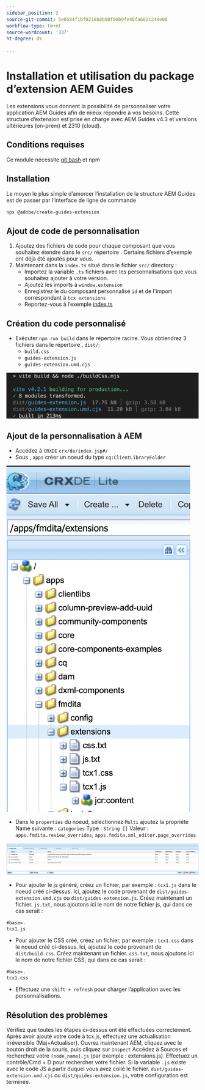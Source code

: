 ```yaml
---
sidebar_position: 2
source-git-commit: 5e0584f1bf0216b8b00f00b9fe46fa682c244e08
workflow-type: tm+mt
source-wordcount: '337'
ht-degree: 0%

---
```



# Installation et utilisation du package d’extension AEM Guides

Les extensions vous donnent la possibilité de personnaliser votre application AEM Guides afin de mieux répondre à vos besoins. Cette structure d’extension est prise en charge avec AEM Guides v4.3 et versions ultérieures (on-prem) et 2310 (cloud).

## Conditions requises

Ce module nécessite [git bash](https://github.com/git-guides/install-git) et npm

## Installation

Le moyen le plus simple d’amorcer l’installation de la structure AEM Guides est de passer par l’interface de ligne de commande

```bash
npx @adobe/create-guides-extension
```

## Ajout de code de personnalisation

1. Ajoutez des fichiers de code pour chaque composant que vous souhaitez étendre dans le `src/` répertoire . Certains fichiers d’exemple ont déjà été ajoutés pour vous.
2. Maintenant dans la `index.ts` situé dans le fichier `src/` directory :
   - Importez la variable `.ts` fichiers avec les personnalisations que vous souhaitez ajouter à votre version.
   - Ajoutez les imports à `window.extension`
   - Enregistrez le du composant personnalisé `id` et de l&#39;import correspondant à `tcx extensions`
   - Reportez-vous à l’exemple [index.ts](../../../src/index.ts)

## Création du code personnalisé

- Exécuter `npm run build` dans le répertoire racine. Vous obtiendrez 3 fichiers dans le répertoire , `dist/`:
   - `build.css`
   - `guides-extension.js`
   - `guides-extension.umd.cjs`

![Sortie de build](./../imgs/build_output.png)

## Ajout de la personnalisation à AEM

- Accédez à `CRXDE` `crx/de/index.jsp#/`
- Sous , `apps` créer un noeud du type `cq:ClientLibraryFolder`

![Structure du dossier](./../imgs/crxde_folder_structure.png)

- Dans le `properties` du noeud, sélectionnez `Multi` ajoutez la propriété Name suivante : `categories`
Type : `String []`
Valeur : `apps.fmdita.review_overrides`, `apps.fmdita.xml_editor.page_overrides`

![Propriétés du dossier](./../imgs/crxde_folder_properties.png)

- Pour ajouter le js généré, créez un fichier, par exemple : `tcx1.js` dans le noeud créé ci-dessus. Ici, ajoutez le code provenant de `dist/guides-extension.umd.cjs` ou `dist/guides-extension.js`. Créez maintenant un fichier. `js.txt`, nous ajoutons ici le nom de notre fichier js, qui dans ce cas serait :

```t
#base=.
tcx1.js
```

- Pour ajouter le CSS créé, créez un fichier, par exemple : `tcx1.css` dans le noeud créé ci-dessus. Ici, ajoutez le code provenant de `dist/build.css`. Créez maintenant un fichier. `css.txt`, nous ajoutons ici le nom de notre fichier CSS, qui dans ce cas serait :

```t
#base=.
tcx1.css
```

- Effectuez une `shift + refresh` pour charger l’application avec les personnalisations.

## Résolution des problèmes

Vérifiez que toutes les étapes ci-dessus ont été effectuées correctement.
Après avoir ajouté votre code à tcx.js, effectuez une actualisation irréversible (Maj+Actualiser).
Ouvrez maintenant AEM, cliquez avec le bouton droit de la souris, puis cliquez sur `Inspect`
Accédez à Sources et recherchez votre `[node_name].js` (par exemple : extensions.js). Effectuez un contrôle/Cmd + D pour rechercher votre fichier. Si la variable `.js` existe avec le code JS à partir duquel vous avez collé le fichier. `dist/guides-extension.umd.cjs` ou `dist/guides-extension.js`, votre configuration est terminée.
